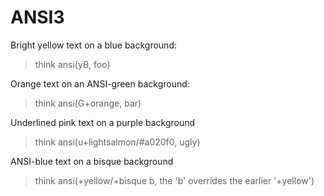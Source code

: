 # ANSI3

  Bright yellow text on a blue background:
  > think ansi(yB, foo)

  Orange text on an ANSI-green background:
  > think ansi(G+orange, bar)

  Underlined pink text on a purple background
  > think ansi(u+lightsalmon/#a020f0, ugly)

  ANSI-blue text on a bisque background
  > think ansi(+yellow/+bisque b, the 'b' overrides the earlier '+yellow')

